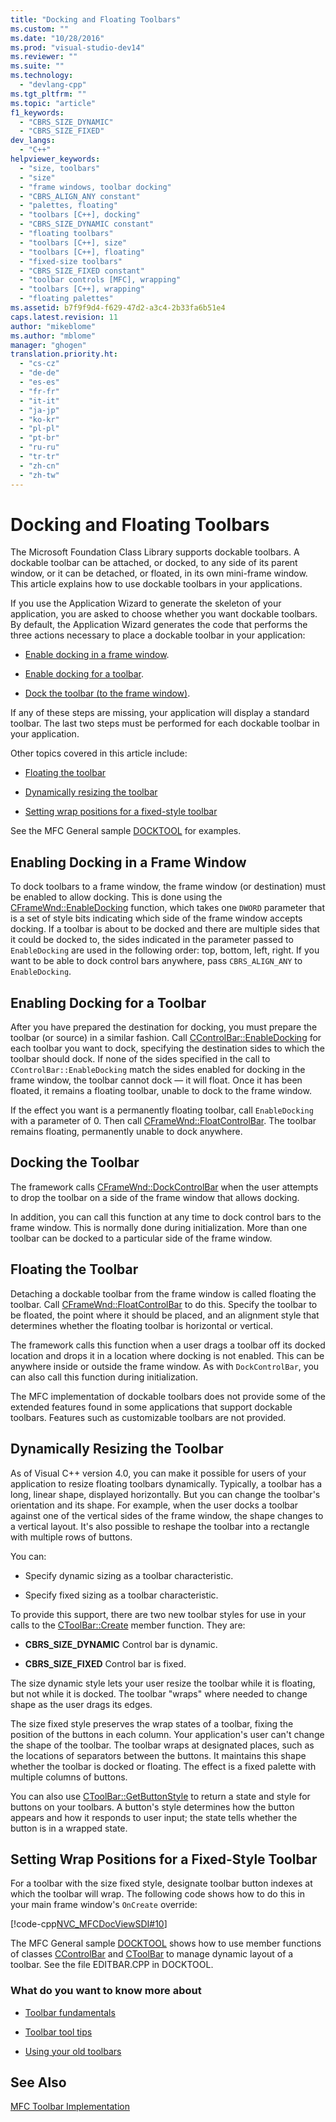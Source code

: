 ```yaml
---
title: "Docking and Floating Toolbars"
ms.custom: ""
ms.date: "10/28/2016"
ms.prod: "visual-studio-dev14"
ms.reviewer: ""
ms.suite: ""
ms.technology: 
  - "devlang-cpp"
ms.tgt_pltfrm: ""
ms.topic: "article"
f1_keywords: 
  - "CBRS_SIZE_DYNAMIC"
  - "CBRS_SIZE_FIXED"
dev_langs: 
  - "C++"
helpviewer_keywords: 
  - "size, toolbars"
  - "size"
  - "frame windows, toolbar docking"
  - "CBRS_ALIGN_ANY constant"
  - "palettes, floating"
  - "toolbars [C++], docking"
  - "CBRS_SIZE_DYNAMIC constant"
  - "floating toolbars"
  - "toolbars [C++], size"
  - "toolbars [C++], floating"
  - "fixed-size toolbars"
  - "CBRS_SIZE_FIXED constant"
  - "toolbar controls [MFC], wrapping"
  - "toolbars [C++], wrapping"
  - "floating palettes"
ms.assetid: b7f9f9d4-f629-47d2-a3c4-2b33fa6b51e4
caps.latest.revision: 11
author: "mikeblome"
ms.author: "mblome"
manager: "ghogen"
translation.priority.ht: 
  - "cs-cz"
  - "de-de"
  - "es-es"
  - "fr-fr"
  - "it-it"
  - "ja-jp"
  - "ko-kr"
  - "pl-pl"
  - "pt-br"
  - "ru-ru"
  - "tr-tr"
  - "zh-cn"
  - "zh-tw"
---
```

# Docking and Floating Toolbars
The Microsoft Foundation Class Library supports dockable toolbars. A dockable toolbar can be attached, or docked, to any side of its parent window, or it can be detached, or floated, in its own mini-frame window. This article explains how to use dockable toolbars in your applications.  
  
 If you use the Application Wizard to generate the skeleton of your application, you are asked to choose whether you want dockable toolbars. By default, the Application Wizard generates the code that performs the three actions necessary to place a dockable toolbar in your application:  
  
-   [Enable docking in a frame window](#_core_enabling_docking_in_a_frame_window).  
  
-   [Enable docking for a toolbar](#_core_enabling_docking_for_a_toolbar).  
  
-   [Dock the toolbar (to the frame window)](#_core_docking_the_toolbar).  
  
 If any of these steps are missing, your application will display a standard toolbar. The last two steps must be performed for each dockable toolbar in your application.  
  
 Other topics covered in this article include:  
  
-   [Floating the toolbar](#_core_floating_the_toolbar)  
  
-   [Dynamically resizing the toolbar](#_core_dynamically_resizing_the_toolbar)  
  
-   [Setting wrap positions for a fixed-style toolbar](#_core_setting_wrap_positions_for_a_fixed.2d.style_toolbar)  
  
 See the MFC General sample [DOCKTOOL](../top/visual-cpp-samples.md) for examples.  
  
##  <a name="_core_enabling_docking_in_a_frame_window"></a> Enabling Docking in a Frame Window  
 To dock toolbars to a frame window, the frame window (or destination) must be enabled to allow docking. This is done using the [CFrameWnd::EnableDocking](../mfc/reference/cframewnd-class.md#cframewnd__enabledocking) function, which takes one `DWORD` parameter that is a set of style bits indicating which side of the frame window accepts docking. If a toolbar is about to be docked and there are multiple sides that it could be docked to, the sides indicated in the parameter passed to `EnableDocking` are used in the following order: top, bottom, left, right. If you want to be able to dock control bars anywhere, pass `CBRS_ALIGN_ANY` to `EnableDocking`.  
  
##  <a name="_core_enabling_docking_for_a_toolbar"></a> Enabling Docking for a Toolbar  
 After you have prepared the destination for docking, you must prepare the toolbar (or source) in a similar fashion. Call [CControlBar::EnableDocking](../mfc/reference/ccontrolbar-class.md#ccontrolbar__enabledocking) for each toolbar you want to dock, specifying the destination sides to which the toolbar should dock. If none of the sides specified in the call to `CControlBar::EnableDocking` match the sides enabled for docking in the frame window, the toolbar cannot dock — it will float. Once it has been floated, it remains a floating toolbar, unable to dock to the frame window.  
  
 If the effect you want is a permanently floating toolbar, call `EnableDocking` with a parameter of 0. Then call [CFrameWnd::FloatControlBar](../mfc/reference/cframewnd-class.md#cframewnd__floatcontrolbar). The toolbar remains floating, permanently unable to dock anywhere.  
  
##  <a name="_core_docking_the_toolbar"></a> Docking the Toolbar  
 The framework calls [CFrameWnd::DockControlBar](../mfc/reference/cframewnd-class.md#cframewnd__dockcontrolbar) when the user attempts to drop the toolbar on a side of the frame window that allows docking.  
  
 In addition, you can call this function at any time to dock control bars to the frame window. This is normally done during initialization. More than one toolbar can be docked to a particular side of the frame window.  
  
##  <a name="_core_floating_the_toolbar"></a> Floating the Toolbar  
 Detaching a dockable toolbar from the frame window is called floating the toolbar. Call [CFrameWnd::FloatControlBar](../mfc/reference/cframewnd-class.md#cframewnd__floatcontrolbar) to do this. Specify the toolbar to be floated, the point where it should be placed, and an alignment style that determines whether the floating toolbar is horizontal or vertical.  
  
 The framework calls this function when a user drags a toolbar off its docked location and drops it in a location where docking is not enabled. This can be anywhere inside or outside the frame window. As with `DockControlBar`, you can also call this function during initialization.  
  
 The MFC implementation of dockable toolbars does not provide some of the extended features found in some applications that support dockable toolbars. Features such as customizable toolbars are not provided.  
  
##  <a name="_core_dynamically_resizing_the_toolbar"></a> Dynamically Resizing the Toolbar  
 As of Visual C++ version 4.0, you can make it possible for users of your application to resize floating toolbars dynamically. Typically, a toolbar has a long, linear shape, displayed horizontally. But you can change the toolbar's orientation and its shape. For example, when the user docks a toolbar against one of the vertical sides of the frame window, the shape changes to a vertical layout. It's also possible to reshape the toolbar into a rectangle with multiple rows of buttons.  
  
 You can:  
  
-   Specify dynamic sizing as a toolbar characteristic.  
  
-   Specify fixed sizing as a toolbar characteristic.  
  
 To provide this support, there are two new toolbar styles for use in your calls to the [CToolBar::Create](../mfc/reference/ctoolbar-class.md#ctoolbar__create) member function. They are:  
  
-   **CBRS_SIZE_DYNAMIC** Control bar is dynamic.  
  
-   **CBRS_SIZE_FIXED** Control bar is fixed.  
  
 The size dynamic style lets your user resize the toolbar while it is floating, but not while it is docked. The toolbar "wraps" where needed to change shape as the user drags its edges.  
  
 The size fixed style preserves the wrap states of a toolbar, fixing the position of the buttons in each column. Your application's user can't change the shape of the toolbar. The toolbar wraps at designated places, such as the locations of separators between the buttons. It maintains this shape whether the toolbar is docked or floating. The effect is a fixed palette with multiple columns of buttons.  
  
 You can also use [CToolBar::GetButtonStyle](../mfc/reference/ctoolbar-class.md#ctoolbar__getbuttonstyle) to return a state and style for buttons on your toolbars. A button's style determines how the button appears and how it responds to user input; the state tells whether the button is in a wrapped state.  
  
##  <a name="_core_setting_wrap_positions_for_a_fixed.2d.style_toolbar"></a> Setting Wrap Positions for a Fixed-Style Toolbar  
 For a toolbar with the size fixed style, designate toolbar button indexes at which the toolbar will wrap. The following code shows how to do this in your main frame window's `OnCreate` override:  
  
 [!code-cpp[NVC_MFCDocViewSDI#10](../mfc/codesnippet/CPP/docking-and-floating-toolbars_1.cpp)]  
  
 The MFC General sample [DOCKTOOL](../top/visual-cpp-samples.md) shows how to use member functions of classes [CControlBar](../mfc/reference/ccontrolbar-class.md) and [CToolBar](../mfc/reference/ctoolbar-class.md) to manage dynamic layout of a toolbar. See the file EDITBAR.CPP in DOCKTOOL.  
  
### What do you want to know more about  
  
-   [Toolbar fundamentals](../mfc/toolbar-fundamentals.md)  
  
-   [Toolbar tool tips](../mfc/toolbar-tool-tips.md)  
  
-   [Using your old toolbars](../mfc/using-your-old-toolbars.md)  
  
## See Also  
 [MFC Toolbar Implementation](../mfc/mfc-toolbar-implementation.md)

